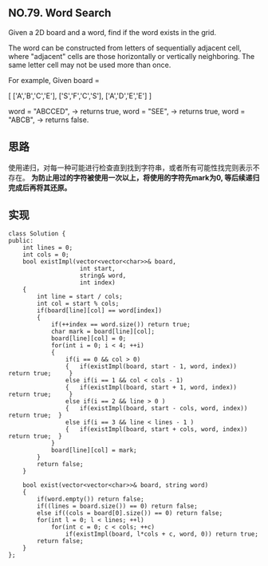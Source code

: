 ## NO.79. Word Search
Given a 2D board and a word, find if the word exists in the grid.

The word can be constructed from letters of sequentially adjacent cell, where "adjacent" cells are those horizontally or vertically neighboring. The same letter cell may not be used more than once.

For example,
Given board =

[
  ['A','B','C','E'],
  ['S','F','C','S'],
  ['A','D','E','E']
]

word = "ABCCED", -> returns true,
word = "SEE", -> returns true,
word = "ABCB", -> returns false.

## 思路
使用递归，对每一种可能进行检查直到找到字符串，或者所有可能性找完则表示不存在。
**为防止用过的字符被使用一次以上，将使用的字符先mark为0, 等后续递归完成后再将其还原。**

## 实现
```
class Solution {
public:
    int lines = 0;
    int cols = 0;
    bool existImpl(vector<vector<char>>& board, 
                    int start, 
                    string& word, 
                    int index)
    {
        int line = start / cols;
        int col = start % cols;
        if(board[line][col] == word[index]) 
        {
            if(++index == word.size()) return true;
            char mark = board[line][col];
            board[line][col] = 0;
            for(int i = 0; i < 4; ++i)
            {
                if(i == 0 && col > 0)
                {   if(existImpl(board, start - 1, word, index)) return true;     }
                else if(i == 1 && col < cols - 1)
                {   if(existImpl(board, start + 1, word, index)) return true;     }
                else if(i == 2 && line > 0 )
                {   if(existImpl(board, start - cols, word, index)) return true;  }
                else if(i == 3 && line < lines - 1 )
                {   if(existImpl(board, start + cols, word, index)) return true;  }
            }
            board[line][col] = mark;
        }
        return false;
    }
    
    bool exist(vector<vector<char>>& board, string word)
    {
        if(word.empty()) return false;
        if((lines = board.size()) == 0) return false;
        else if((cols = board[0].size()) == 0) return false;
        for(int l = 0; l < lines; ++l)
            for(int c = 0; c < cols; ++c)
                if(existImpl(board, l*cols + c, word, 0)) return true;
        return false;
    }
};
```


